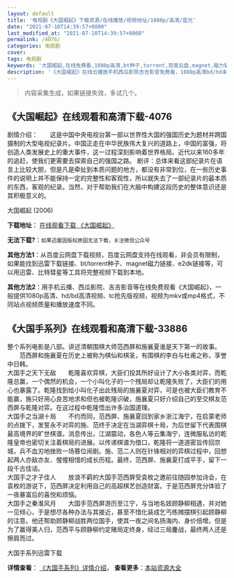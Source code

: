 ```yaml
---
layout: default
title: '电视剧《大国崛起》下载资源/在线播放/视频地址/1080p/高清/蓝光'
date: "2021-07-10T14:39:57+0800"
last_modified_at: "2021-07-10T14:39:57+0800"
permalink: /4076/
categories: 电视剧
cover:
tags: 电视剧
keywords: '大国崛起,在线免费看,1080p高清,bt种子,torrent,百度云盘,magnet,磁力链,迅雷下载资源'
description: '《大国崛起》在线云播放手机西瓜影院吉吉影音免费看，1080p高清bd/hd未删减完整版和tc抢先枪版，mkv/mp4格式，附带bt/torrent种子、magnet/磁力链、百度云盘、网盘资源迅雷下载链接'
---
```


>内容采集生成，如果链接失效，多试几个。


## 《大国崛起》在线观看和高清下载-4076

剧情介绍：　　这是中国中央电视台第一部以世界性大国的强国历史为题材并跨国摄制的大型电视纪录片。中国正走在中华民族伟大复兴的道路上，中国的富强，将创造人类发展史上的重大事件，这一过程深刻影响着世界格局。近代以来160多年的追赶，使我们更需要去探索自己的强国之路。 剧评：总体来看这部纪录片在语言上比较大胆，但是凡是牵扯到本质问题的地方，都没有非常到位，在一些历史事件的说明上并不能保持一定的完整性和客观性，所以就失去了一部纪录片的最本质的东西，客观的纪录。当然，对于帮助我们在大脑中构建这段历史的整体意识还是其积极意义的。


大国崛起 (2006)

**下载地址**： [在线观看下载 《大国崛起》](https://www.btbtdy.me/btdy/dy8830.html) 


**无法下载?**：`如果迅雷因版权原因无法下载，关注微信公众号 `

**其他方法1**：从百度云网盘下载视频，百度云网盘支持在线观看，非会员有限制，如果能找到迅雷下载链接、bt/torrent种子、magnet磁力链接、e2dk链接等，可以用迅雷、比特彗星等工具将完整视频下载到本地。

**其他方法2**：用手机云播、西瓜影院、吉吉影音等在线免费观看《大国崛起》，一般提供1080p高清、hd/bd高清视频、tc抢先版视频，视频为mkv或mp4格式，不同站点视频质量和播放速度不同。


## 《大国手系列》在线观看和高清下载-33886

整个系列电影是八部。讲述清朝围棋大师范西屏和施襄夏谁是天下第一的故事。 　　范西屏和施襄夏在历史上被称为棋仙和棋圣，有围棋的李白与杜甫之称，享誉中日韩。<br />大国手之天下无敌　　乾隆喜欢弈棋，大臣们投其所好设计了大小各类对弈，而乾隆总赢，一个偶然的机会，一个小叫化子的一个残局却让乾隆失败了，大臣们的用心也暴露了。乾隆找到给小叫化子出此残局的施襄夏对弈，可是也被大臣们教育不能赢，施只好用心良苦地求和但也被乾隆识破，施襄夏只好介绍自己的至交棋友范西屏与乾隆对弈。在这过程中乾隆悟出许多治国道理。<br />大国手之当湖十局　　不约而同，范西屏、施襄夏回到家乡浙江海宁，在启蒙老师的点拨下，发誓永不对弈的施、范终于决定在当湖弈棋十局，为后世留下代表围棋最高境界的旷世棋谱。消息传出，江湖震动，各色人等云集海宁，连微服私访的乾隆皇帝也密切关注着棋局的进展。以传递棋谱为借口，乾隆将一道道密旨传回京城，兵不血刃地挫败一场篡位闹剧。施、范二人则在针锋相对的弈棋过程中，回想起两人亦敌亦友、惺惺相惜的成长历程。最终，范西屏、施襄夏打成平手，留下一段千古佳话。<br />大国手之才子佳人　　放浪不羁的大国手范西屏受袁枚之邀前往随园参加诗会，在袁枚的游说下，范西屏决定利用自己的高超棋艺创造财富。于是范西屏充分体验了一夜暴富后的喜悦和烦恼。<br />大国手之秦淮风月　　大国手范西屏游历至江宁，与当地名妓顾静柳相遇，并对她一见倾心，于是想尽各种办法与其接近，甚至不惜化装成乞丐练摊摆棋引起顾静柳的注意。他还帮助顾静柳战胜两位国手，使其一夜之间名扬海内、身价倍增。但是为了赢得美人归，范西平与顾静柳约定赌局定终身，经过三局鏖战，最终两人还是擦肩而过。


大国手系列迅雷下载

**详情查看**： [《大国手系列》详情介绍](/movie/33886/)， **查看更多**：[本站资源大全](/movie/t/all/)

